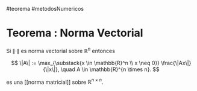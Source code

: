 #teorema #metodosNumericos 
# Teorema : Norma Vectorial

Si $\| \cdot \|$ es norma vectorial sobre $\mathbb{R}^n$ entonces

$$
\|A\| := \max_{\substack{x \in \mathbb{R}^n \\ x \neq 0}} \frac{\|Ax\|}{\|x\|}, \quad A \in \mathbb{R}^{n \times n}.
$$

es una [[norma matricial]] sobre $\mathbb{R}^{n \times n}$.
